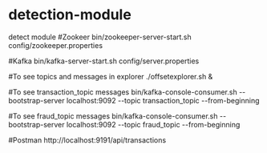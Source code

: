 # detection-module
detect module
#Zookeer
bin/zookeeper-server-start.sh config/zookeeper.properties 

#Kafka
bin/kafka-server-start.sh config/server.properties 

#To see topics and messages in explorer
./offsetexplorer.sh &

#To see transaction_topic messages
bin/kafka-console-consumer.sh --bootstrap-server localhost:9092 --topic transaction_topic --from-beginning

#To see fraud_topic messages
bin/kafka-console-consumer.sh --bootstrap-server localhost:9092 --topic fraud_topic --from-beginning

#Postman
http://localhost:9191/api/transactions